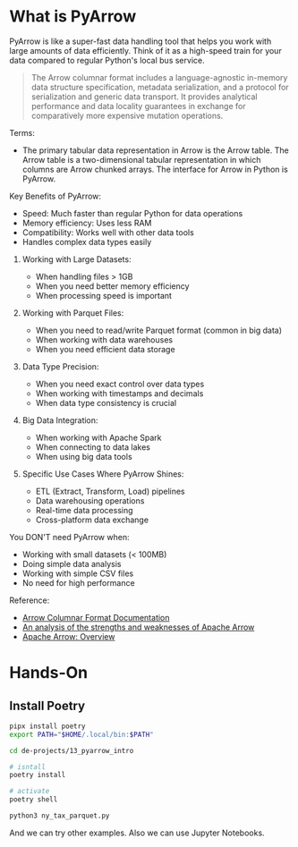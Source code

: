 # What is PyArrow

PyArrow is like a super-fast data handling tool that helps you work with large amounts of data efficiently. Think of it as a high-speed train for your data compared to regular Python's local bus service.

> The Arrow columnar format includes a language-agnostic in-memory data structure specification, metadata serialization, and a protocol for serialization and generic data transport. It provides analytical performance and data locality guarantees in exchange for comparatively more expensive mutation operations.

Terms:

- The primary tabular data representation in Arrow is the Arrow table. The Arrow table is a two-dimensional tabular representation in which columns are Arrow chunked arrays. The interface for Arrow in Python is PyArrow. 

Key Benefits of PyArrow:
- Speed: Much faster than regular Python for data operations
- Memory efficiency: Uses less RAM
- Compatibility: Works well with other data tools
- Handles complex data types easily

1. Working with Large Datasets:
   - When handling files > 1GB
   - When you need better memory efficiency
   - When processing speed is important

2. Working with Parquet Files:
   - When you need to read/write Parquet format (common in big data)
   - When working with data warehouses
   - When you need efficient data storage

3. Data Type Precision:
   - When you need exact control over data types
   - When working with timestamps and decimals
   - When data type consistency is crucial

4. Big Data Integration:
   - When working with Apache Spark
   - When connecting to data lakes
   - When using big data tools

5. Specific Use Cases Where PyArrow Shines:
   - ETL (Extract, Transform, Load) pipelines
   - Data warehousing operations
   - Real-time data processing
   - Cross-platform data exchange

You DON'T need PyArrow when:
- Working with small datasets (< 100MB)
- Doing simple data analysis
- Working with simple CSV files
- No need for high performance


Reference:
- [Arrow Columnar Format Documentation](https://arrow.apache.org/docs/format/Columnar.html)
- [An analysis of the strengths and weaknesses of Apache Arrow](https://dbmsmusings.blogspot.com/2018/03/an-analysis-of-strengths-and-weaknesses.html)
- [Apache Arrow: Overview](https://vutr.substack.com/p/i-spent-6-hours-learning-apache-arrow)


# Hands-On

## Install Poetry

```bash
pipx install poetry
export PATH="$HOME/.local/bin:$PATH"

cd de-projects/13_pyarrow_intro  

# isntall
poetry install

# activate
poetry shell

python3 ny_tax_parquet.py
```

And we can try other examples. Also we can use Jupyter Notebooks.